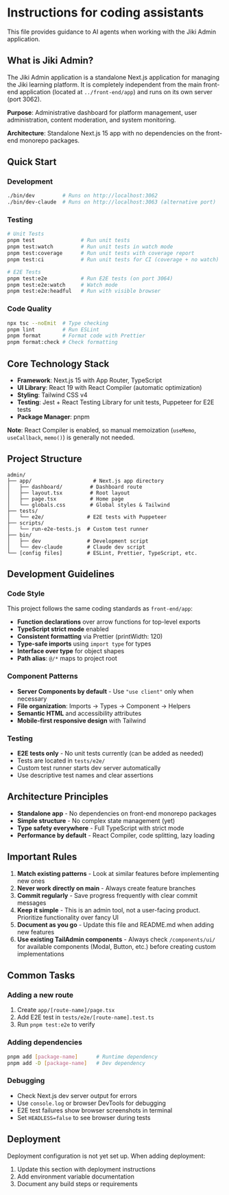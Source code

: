 # Instructions for coding assistants

This file provides guidance to AI agents when working with the Jiki Admin application.

## What is Jiki Admin?

The Jiki Admin application is a standalone Next.js application for managing the Jiki learning platform. It is completely independent from the main front-end application (located at `../front-end/app`) and runs on its own server (port 3062).

**Purpose**: Administrative dashboard for platform management, user administration, content moderation, and system monitoring.

**Architecture**: Standalone Next.js 15 app with no dependencies on the front-end monorepo packages.

## Quick Start

### Development

```bash
./bin/dev         # Runs on http://localhost:3062
./bin/dev-claude  # Runs on http://localhost:3063 (alternative port)
```

### Testing

```bash
# Unit Tests
pnpm test               # Run unit tests
pnpm test:watch         # Run unit tests in watch mode
pnpm test:coverage      # Run unit tests with coverage report
pnpm test:ci            # Run unit tests for CI (coverage + no watch)

# E2E Tests
pnpm test:e2e           # Run E2E tests (on port 3064)
pnpm test:e2e:watch     # Watch mode
pnpm test:e2e:headful   # Run with visible browser
```

### Code Quality

```bash
npx tsc --noEmit  # Type checking
pnpm lint         # Run ESLint
pnpm format       # Format code with Prettier
pnpm format:check # Check formatting
```

## Core Technology Stack

- **Framework**: Next.js 15 with App Router, TypeScript
- **UI Library**: React 19 with React Compiler (automatic optimization)
- **Styling**: Tailwind CSS v4
- **Testing**: Jest + React Testing Library for unit tests, Puppeteer for E2E tests
- **Package Manager**: pnpm

**Note**: React Compiler is enabled, so manual memoization (`useMemo`, `useCallback`, `memo()`) is generally not needed.

## Project Structure

```
admin/
├── app/                    # Next.js app directory
│   ├── dashboard/         # Dashboard route
│   ├── layout.tsx         # Root layout
│   ├── page.tsx           # Home page
│   └── globals.css        # Global styles & Tailwind
├── tests/
│   └── e2e/              # E2E tests with Puppeteer
├── scripts/
│   └── run-e2e-tests.js  # Custom test runner
├── bin/
│   ├── dev               # Development script
│   └── dev-claude        # Claude dev script
└── [config files]        # ESLint, Prettier, TypeScript, etc.
```

## Development Guidelines

### Code Style

This project follows the same coding standards as `front-end/app`:

- **Function declarations** over arrow functions for top-level exports
- **TypeScript strict mode** enabled
- **Consistent formatting** via Prettier (printWidth: 120)
- **Type-safe imports** using `import type` for types
- **Interface over type** for object shapes
- **Path alias**: `@/*` maps to project root

### Component Patterns

- **Server Components by default** - Use `"use client"` only when necessary
- **File organization**: Imports → Types → Component → Helpers
- **Semantic HTML** and accessibility attributes
- **Mobile-first responsive design** with Tailwind

### Testing

- **E2E tests only** - No unit tests currently (can be added as needed)
- Tests are located in `tests/e2e/`
- Custom test runner starts dev server automatically
- Use descriptive test names and clear assertions

## Architecture Principles

- **Standalone app** - No dependencies on front-end monorepo packages
- **Simple structure** - No complex state management (yet)
- **Type safety everywhere** - Full TypeScript with strict mode
- **Performance by default** - React Compiler, code splitting, lazy loading

## Important Rules

1. **Match existing patterns** - Look at similar features before implementing new ones
2. **Never work directly on main** - Always create feature branches
3. **Commit regularly** - Save progress frequently with clear commit messages
4. **Keep it simple** - This is an admin tool, not a user-facing product. Prioritize functionality over fancy UI
5. **Document as you go** - Update this file and README.md when adding new features
6. **Use existing TailAdmin components** - Always check `/components/ui/` for available components (Modal, Button, etc.) before creating custom implementations

## Common Tasks

### Adding a new route

1. Create `app/[route-name]/page.tsx`
2. Add E2E test in `tests/e2e/[route-name].test.ts`
3. Run `pnpm test:e2e` to verify

### Adding dependencies

```bash
pnpm add [package-name]      # Runtime dependency
pnpm add -D [package-name]   # Dev dependency
```

### Debugging

- Check Next.js dev server output for errors
- Use `console.log` or browser DevTools for debugging
- E2E test failures show browser screenshots in terminal
- Set `HEADLESS=false` to see browser during tests

## Deployment

Deployment configuration is not yet set up. When adding deployment:

1. Update this section with deployment instructions
2. Add environment variable documentation
3. Document any build steps or requirements

